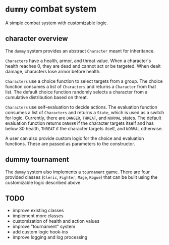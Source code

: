 # `dummy` combat system

A simple combat system with customizable logic.

## character overview

The `dummy` system provides an abstract `Character` meant for inheritance.

`Characters` have a health, armor, and threat value. When a character's health reaches 0, they are dead and cannot act or be targeted. When dealt damage, characters lose armor before health.

`Characters` use a choice function to select targets from a group. The choice function consumes a list of `Characters` and returns a `Character` from that list. The default choice function randomly selects a character from a cumulative distribution based on threat.

`Characters` use self-evaluation to decide actions. The evaluation function consumes a list of `Characters` and returns a `State`, which is used as a switch for logic. Currently, there are `DANGER`, `THREAT`, and `NORMAL` states. The default evaluation function returns `DANGER` if the character targets itself and has below 30 health, `THREAT` if the character targets itself, and `NORMAL` otherwise.

A user can also provide custom logic for the choice and evaluation functions. These are passed as parameters to the constructor.

## dummy tournament

The `dummy` system also implements a `tournament` game. There are four provided classes (`Cleric`, `Fighter`, `Mage`, `Rogue`) that can be built using the customizable logic described above.

## TODO

 - improve existing classes
 - implement more classes
 - customization of health and action values
 - improve "tournament" system
 - add custom logic hook-ins
 - improve logging and log processing
